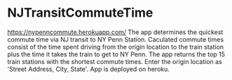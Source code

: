 # NJTransitCommuteTime
https://nypenncommute.herokuapp.com/
The app determines the quickest commute time via NJ transit to NY Penn Station. Caculated commute times consist of the time spent driving from the origin location to the train station plus the time it takes the train to get to NY Penn. The app returns the top 15 train stations with the shortest commute times. Enter the origin location as 'Street Address, City, State'.  App is deployed on heroku.
